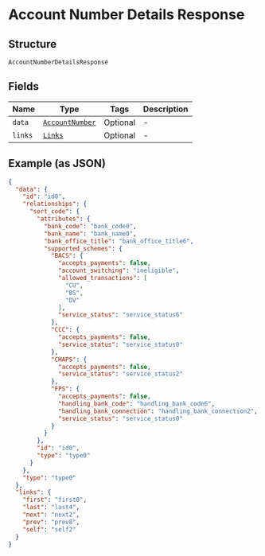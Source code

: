 
# Account Number Details Response

## Structure

`AccountNumberDetailsResponse`

## Fields

| Name | Type | Tags | Description |
|  --- | --- | --- | --- |
| `data` | [`AccountNumber`](../../doc/models/account-number.md) | Optional | - |
| `links` | [`Links`](../../doc/models/links.md) | Optional | - |

## Example (as JSON)

```json
{
  "data": {
    "id": "id0",
    "relationships": {
      "sort_code": {
        "attributes": {
          "bank_code": "bank_code0",
          "bank_name": "bank_name0",
          "bank_office_title": "bank_office_title6",
          "supported_schemes": {
            "BACS": {
              "accepts_payments": false,
              "account_switching": "ineligible",
              "allowed_transactions": [
                "CU",
                "BS",
                "DV"
              ],
              "service_status": "service_status6"
            },
            "CCC": {
              "accepts_payments": false,
              "service_status": "service_status0"
            },
            "CHAPS": {
              "accepts_payments": false,
              "service_status": "service_status2"
            },
            "FPS": {
              "accepts_payments": false,
              "handling_bank_code": "handling_bank_code6",
              "handling_bank_connection": "handling_bank_connection2",
              "service_status": "service_status0"
            }
          }
        },
        "id": "id0",
        "type": "type0"
      }
    },
    "type": "type0"
  },
  "links": {
    "first": "first0",
    "last": "last4",
    "next": "next2",
    "prev": "prev8",
    "self": "self2"
  }
}
```

